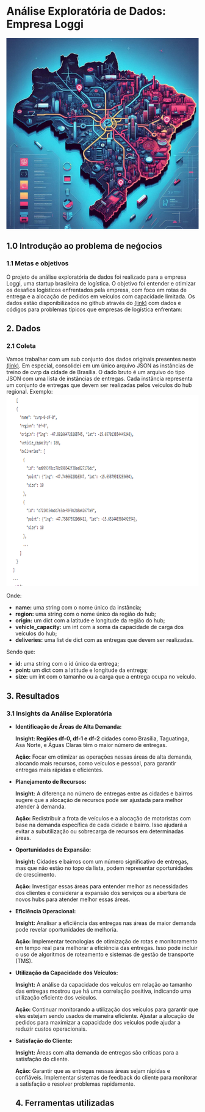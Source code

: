 <!DOCTYPE html>
<html>

 <link rel="stylesheet" href="styles.css">
<body>
    <h1>Análise Exploratória de Dados: Empresa Loggi</h1>
    <img src="images/project1_1.jpeg" alt="Uma bela paisagem" width="900" height="500" title="Clique para ampliar">
    <h2>1.0 Introdução ao problema de neǵocios</h2>
     <h3>1.1 Metas e objetivos</h3>
    <p>O projeto de análise exploratória de dados foi realizado para a empresa Loggi, uma startup brasileira de logística. O objetivo foi entender e otimizar os desafios logísticos enfrentados pela empresa, com foco em rotas de entrega e a alocação de pedidos em veículos com capacidade limitada.
     Os dados estão disponibilizados no github através do <a href="https://github.com/loggi/loggibud" target="_blank">(link)</a> com dados e códigos para problemas típicos que empresas de logística enfrentam: 
</p>
 <h2>2. Dados </h2>
 <h3>2.1 Coleta</h3> Vamos trabalhar com um sub conjunto dos dados originais presentes neste <a href="https://github.com/loggi/loggibud">(link)</a>. Em especial, consolidei em um único arquivo JSON as instâncias de treino de cvrp da cidade de Brasília.
 O dado bruto é um arquivo do tipo JSON com uma lista de instâncias de entregas. Cada instância representa um conjunto de entregas que devem ser realizadas pelos veículos do hub regional. Exemplo:</h3>
<img src="images/dado_brutojson_.png" alt="Uma bela paisagem" width="900" height="500" title="Clique para ampliar">
 <p>Onde:</p>
    <ul>
        <li><strong>name:</strong> uma string com o nome único da instância;</li>
        <li><strong>region:</strong> uma string com o nome único da região do hub;</li>
        <li><strong>origin:</strong> um dict com a latitude e longitude da região do hub;</li>
        <li><strong>vehicle_capacity:</strong> um int com a soma da capacidade de carga dos veículos do hub;</li>
        <li><strong>deliveries:</strong> uma list de dict com as entregas que devem ser realizadas.</li>
    </ul>
  <p>Sendo que:</p>
    <ul>
        <li><strong>id:</strong> uma string com o id único da entrega;</li>
        <li><strong>point:</strong> um dict com a latitude e longitude da entrega;</li>
        <li><strong>size:</strong> um int com o tamanho ou a carga que a entrega ocupa no veículo.</li>
    </ul> 
<h2>3. Resultados</h2>
<h3>3.1 Insights da Análise Exploratória</h3>
<p> 
<ul>
  <li><P><b>Identificação de Áreas de Alta Demanda:</b></P></li>
<P><b>Insight:</b><b> Regiões df-0, df-1 e df-2</b> cidades como Brasília, Taguatinga, Asa Norte, e Águas Claras têm o maior número de entregas.</P>
<P><b>Ação:</b> Focar em otimizar as operações nessas áreas de alta demanda, alocando mais recursos, como veículos e pessoal, para garantir entregas mais rápidas e eficientes.</P>

<P><li><b>Planejamento de Recursos:</b></P></li>
<P><b>Insight:</b> A diferença no número de entregas entre as cidades e bairros sugere que a alocação de recursos pode ser ajustada para melhor atender à demanda.</P>
<P><b>Ação:</b> Redistribuir a frota de veículos e a alocação de motoristas com base na demanda específica de cada cidade e bairro. Isso ajudará a evitar a subutilização ou sobrecarga de recursos em determinadas áreas.</P>

<P><li><b>Oportunidades de Expansão:</b></P></li>
<P><b>Insight:</b> Cidades e bairros com um número significativo de entregas, mas que não estão no topo da lista, podem representar oportunidades de crescimento.</P>
<P><b>Ação:</b> Investigar essas áreas para entender melhor as necessidades dos clientes e considerar a expansão dos serviços ou a abertura de novos hubs para atender melhor essas áreas.</P>

<P><li><b>Eficiência Operacional:</b></P></li>
<P><b>Insight:</b> Analisar a eficiência das entregas nas áreas de maior demanda pode revelar oportunidades de melhoria.
<P><b>Ação:</b> Implementar tecnologias de otimização de rotas e monitoramento em tempo real para melhorar a eficiência das entregas. Isso pode incluir o uso de algoritmos de roteamento e sistemas de gestão de transporte (TMS).</P>

<P><li><b>Utilização da Capacidade dos Veículos:</b></P></li>
<P><b>Insight:</b> A análise da capacidade dos veículos em relação ao tamanho das entregas mostrou que há uma correlação positiva, indicando uma utilização eficiente dos veículos.
<P><b>Ação:</b> Continuar monitorando a utilização dos veículos para garantir que eles estejam sendo usados de maneira eficiente. Ajustar a alocação de pedidos para maximizar a capacidade dos veículos pode ajudar a reduzir custos operacionais.

<P><li><b>Satisfação do Cliente:</b></P></li>
<P><b>Insight:</b> Áreas com alta demanda de entregas são críticas para a satisfação do cliente.<P>
<P><b>Ação:</b> Garantir que as entregas nessas áreas sejam rápidas e confiáveis. Implementar sistemas de feedback do cliente para monitorar a satisfação e resolver problemas rapidamente.
</p>
  
<h2>4. Ferramentas utilizadas</h2>
</body>
</html>
